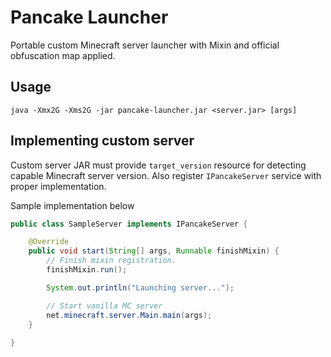 # Pancake Launcher
Portable custom Minecraft server launcher with Mixin and official obfuscation map applied.

## Usage
`java -Xmx2G -Xms2G -jar pancake-launcher.jar <server.jar> [args]`

## Implementing custom server
Custom server JAR must provide `target_version` resource for detecting capable Minecraft server version. Also register `IPancakeServer` service with proper implementation.

Sample implementation below
```java
public class SampleServer implements IPancakeServer {

    @Override
    public void start(String[] args, Runnable finishMixin) {
        // Finish mixin registration.
        finishMixin.run();

        System.out.println("Launching server...");

        // Start vanilla MC server
        net.minecraft.server.Main.main(args);
    }
    
}
```
